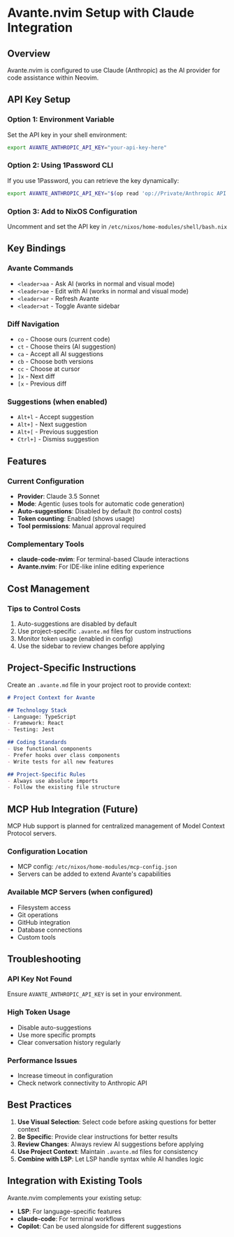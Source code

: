 # Avante.nvim Setup with Claude Integration

## Overview
Avante.nvim is configured to use Claude (Anthropic) as the AI provider for code assistance within Neovim.

## API Key Setup

### Option 1: Environment Variable
Set the API key in your shell environment:
```bash
export AVANTE_ANTHROPIC_API_KEY="your-api-key-here"
```

### Option 2: Using 1Password CLI
If you use 1Password, you can retrieve the key dynamically:
```bash
export AVANTE_ANTHROPIC_API_KEY="$(op read 'op://Private/Anthropic API Key/api_key')"
```

### Option 3: Add to NixOS Configuration
Uncomment and set the API key in `/etc/nixos/home-modules/shell/bash.nix`

## Key Bindings

### Avante Commands
- `<leader>aa` - Ask AI (works in normal and visual mode)
- `<leader>ae` - Edit with AI (works in normal and visual mode)
- `<leader>ar` - Refresh Avante
- `<leader>at` - Toggle Avante sidebar

### Diff Navigation
- `co` - Choose ours (current code)
- `ct` - Choose theirs (AI suggestion)
- `ca` - Accept all AI suggestions
- `cb` - Choose both versions
- `cc` - Choose at cursor
- `]x` - Next diff
- `[x` - Previous diff

### Suggestions (when enabled)
- `Alt+l` - Accept suggestion
- `Alt+]` - Next suggestion
- `Alt+[` - Previous suggestion
- `Ctrl+]` - Dismiss suggestion

## Features

### Current Configuration
- **Provider**: Claude 3.5 Sonnet
- **Mode**: Agentic (uses tools for automatic code generation)
- **Auto-suggestions**: Disabled by default (to control costs)
- **Token counting**: Enabled (shows usage)
- **Tool permissions**: Manual approval required

### Complementary Tools
- **claude-code-nvim**: For terminal-based Claude interactions
- **Avante.nvim**: For IDE-like inline editing experience

## Cost Management

### Tips to Control Costs
1. Auto-suggestions are disabled by default
2. Use project-specific `.avante.md` files for custom instructions
3. Monitor token usage (enabled in config)
4. Use the sidebar to review changes before applying

## Project-Specific Instructions

Create an `.avante.md` file in your project root to provide context:

```markdown
# Project Context for Avante

## Technology Stack
- Language: TypeScript
- Framework: React
- Testing: Jest

## Coding Standards
- Use functional components
- Prefer hooks over class components
- Write tests for all new features

## Project-Specific Rules
- Always use absolute imports
- Follow the existing file structure
```

## MCP Hub Integration (Future)

MCP Hub support is planned for centralized management of Model Context Protocol servers.

### Configuration Location
- MCP config: `/etc/nixos/home-modules/mcp-config.json`
- Servers can be added to extend Avante's capabilities

### Available MCP Servers (when configured)
- Filesystem access
- Git operations
- GitHub integration
- Database connections
- Custom tools

## Troubleshooting

### API Key Not Found
Ensure `AVANTE_ANTHROPIC_API_KEY` is set in your environment.

### High Token Usage
- Disable auto-suggestions
- Use more specific prompts
- Clear conversation history regularly

### Performance Issues
- Increase timeout in configuration
- Check network connectivity to Anthropic API

## Best Practices

1. **Use Visual Selection**: Select code before asking questions for better context
2. **Be Specific**: Provide clear instructions for better results
3. **Review Changes**: Always review AI suggestions before applying
4. **Use Project Context**: Maintain `.avante.md` files for consistency
5. **Combine with LSP**: Let LSP handle syntax while AI handles logic

## Integration with Existing Tools

Avante.nvim complements your existing setup:
- **LSP**: For language-specific features
- **claude-code**: For terminal workflows
- **Copilot**: Can be used alongside for different suggestions